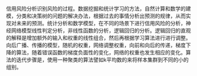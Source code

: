 信用风险分析识别风险的过程。数据挖掘和统计学习的方法，自然计算和数学的建模，分类和决策树的问题的解决办法，根据过去的事情分析出预测的规律，从而实现对未来的预测。统计分析和数学模型，在不同的场景下进行信用风险的分析，神经网络模型线性判定分析，非线性函数的分析，逻辑回归的分析。逻辑回归的直观的解释是增加额外的输入和权重的线性组合，然后再根据学习算法进行进行调整。向后广播、传播的模型，随机的权重，网络调整权重，向前和向后的传递，梯度下降的算法，随着错误函数的梯度负面性的变化，网络的权重也发生相应的变化。算法的迭代步骤是，使用一种聚类的算法譬如k平均数的来将样本集群到不同的小的组别。
